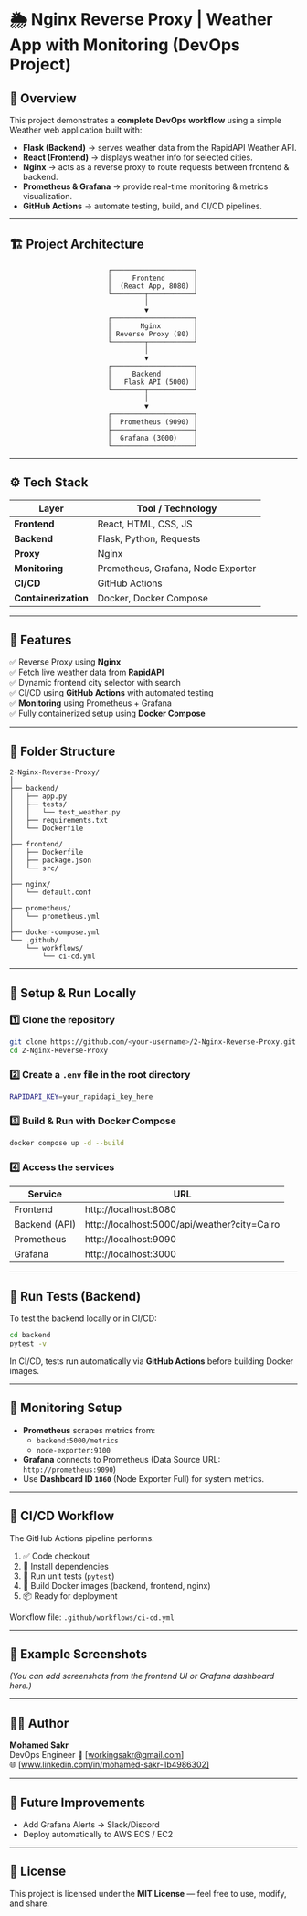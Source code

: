 # 🌦️ Nginx Reverse Proxy | Weather App with Monitoring (DevOps Project)

## 📖 Overview
This project demonstrates a **complete DevOps workflow** using a simple Weather web application built with:
- **Flask (Backend)** → serves weather data from the RapidAPI Weather API.
- **React (Frontend)** → displays weather info for selected cities.
- **Nginx** → acts as a reverse proxy to route requests between frontend & backend.
- **Prometheus & Grafana** → provide real-time monitoring & metrics visualization.
- **GitHub Actions** → automate testing, build, and CI/CD pipelines.

---

## 🏗️ Project Architecture

```
                        ┌────────────────────┐
                        │     Frontend       │
                        │  (React App, 8080) │
                        └────────┬───────────┘
                                 │
                                 ▼
                        ┌────────────────────┐
                        │       Nginx        │
                        │ Reverse Proxy (80) │
                        └────────┬───────────┘
                                 │
                                 ▼
                        ┌────────────────────┐
                        │     Backend        │
                        │   Flask API (5000) │
                        └────────┬───────────┘
                                 │
                                 ▼
                        ┌────────────────────┐
                        │  Prometheus (9090) │
                        ├────────────────────┤
                        │  Grafana (3000)    │
                        └────────────────────┘
```

---

## ⚙️ Tech Stack

| Layer        | Tool / Technology |
|---------------|-------------------|
| **Frontend**  | React, HTML, CSS, JS |
| **Backend**   | Flask, Python, Requests |
| **Proxy**     | Nginx |
| **Monitoring**| Prometheus, Grafana, Node Exporter |
| **CI/CD**     | GitHub Actions |
| **Containerization** | Docker, Docker Compose |

---

## 🚀 Features

✅ Reverse Proxy using **Nginx**  
✅ Fetch live weather data from **RapidAPI**  
✅ Dynamic frontend city selector with search  
✅ CI/CD using **GitHub Actions** with automated testing  
✅ **Monitoring** using Prometheus + Grafana  
✅ Fully containerized setup using **Docker Compose**

---

## 🧩 Folder Structure

```
2-Nginx-Reverse-Proxy/
│
├── backend/
│   ├── app.py
│   ├── tests/
│   │   └── test_weather.py
│   ├── requirements.txt
│   └── Dockerfile
│
├── frontend/
│   ├── Dockerfile
│   ├── package.json
│   └── src/
│
├── nginx/
│   └── default.conf
│
├── prometheus/
│   └── prometheus.yml
│
├── docker-compose.yml
└── .github/
    └── workflows/
        └── ci-cd.yml
```

---

## 🧰 Setup & Run Locally

### 1️⃣ Clone the repository
```bash
git clone https://github.com/<your-username>/2-Nginx-Reverse-Proxy.git
cd 2-Nginx-Reverse-Proxy
```

### 2️⃣ Create a `.env` file in the root directory
```bash
RAPIDAPI_KEY=your_rapidapi_key_here
```

### 3️⃣ Build & Run with Docker Compose
```bash
docker compose up -d --build
```

### 4️⃣ Access the services
| Service | URL |
|----------|-----|
| Frontend | http://localhost:8080 |
| Backend (API) | http://localhost:5000/api/weather?city=Cairo |
| Prometheus | http://localhost:9090 |
| Grafana | http://localhost:3000 |

---

## 🧪 Run Tests (Backend)
To test the backend locally or in CI/CD:
```bash
cd backend
pytest -v
```

In CI/CD, tests run automatically via **GitHub Actions** before building Docker images.

---

## 🔭 Monitoring Setup

- **Prometheus** scrapes metrics from:
  - `backend:5000/metrics`
  - `node-exporter:9100`
- **Grafana** connects to Prometheus (Data Source URL: `http://prometheus:9090`)
- Use **Dashboard ID `1860`** (Node Exporter Full) for system metrics.

---

## 🧱 CI/CD Workflow

The GitHub Actions pipeline performs:

1. ✅ Code checkout  
2. 🧩 Install dependencies  
3. 🧪 Run unit tests (`pytest`)  
4. 🐳 Build Docker images (backend, frontend, nginx)  
5. 📦 Ready for deployment

Workflow file: `.github/workflows/ci-cd.yml`

---

## 📸 Example Screenshots

_(You can add screenshots from the frontend UI or Grafana dashboard here.)_

---

## 👨‍💻 Author

**Mohamed Sakr**  
DevOps Engineer 
📧 [workingsakr@gmail.com]  
🌐 [www.linkedin.com/in/mohamed-sakr-1b4986302]

---

## 🏁 Future Improvements

- Add Grafana Alerts → Slack/Discord  
- Deploy automatically to AWS ECS / EC2  

---

## 🪪 License
This project is licensed under the **MIT License** — feel free to use, modify, and share.
